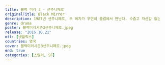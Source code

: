 ```yaml
---
title: 블랙 미러 3 - 샌주니페로
originalTitle: Black Mirror
description: 1987년 샌주니페로, 두 여자가 우연히 클럽에서 만난다. 수줍고 자신감 없는 요키와 화려하고 자신만만한 켈리. 그리고 시간과 공간을 넘나드는 애틋한 인연이 시작된다.
genre: drama
poster: 블랙미러시즌3샌주니페로.jpeg
release: "2016.10.21"
ott: [넷플릭스]
countries: 영국
cover: 블랙미러시즌3샌주니페로.jpeg
end: true
categories: [스릴러, SF]
---
```


